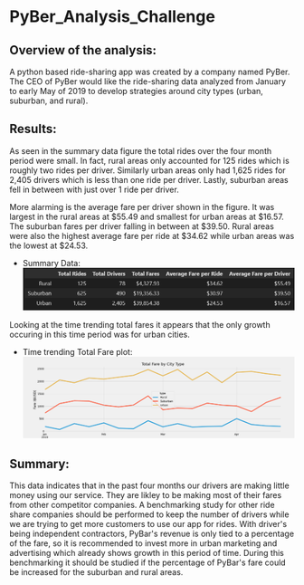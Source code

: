# PyBer_Analysis_Challenge
## Overview of the analysis:
A python based ride-sharing app was created by a company named PyBer.  The CEO of PyBer would like the ride-sharing data analyzed from January to early May of 2019 to develop strategies around city types (urban, suburban, and rural).

## Results:
As seen in the summary data figure the total rides over the four month period were small.  In fact, rural areas only accounted for 125 rides which is roughly two rides per driver.  Similarly urban areas only had 1,625 rides for 2,405 drivers which is less than one ride per driver.  Lastly, suburban areas fell in between with just over 1 ride per driver.  

More alarming is the average fare per driver shown in the figure.  It was largest in the rural areas at $55.49 and smallest for urban areas at $16.57.  The suburban fares per driver falling in between at $39.50.  Rural areas were also the highest average fare per ride at $34.62 while urban areas was the lowest at $24.53.

* Summary Data:
![alt text](https://github.com/jj2773/PyBer_Analysis_Challenge/blob/main/analysis/summarydf.PNG)

Looking at the time trending total fares it appears that the only growth occuring in this time period was for urban cities. 
* Time trending Total Fare plot:
![alt text](https://github.com/jj2773/PyBer_Analysis_Challenge/blob/main/analysis/Fig1.png)

## Summary:
This data indicates that in the past four months our drivers are making little money using our service.  They are likley to be making most of their fares from other competitor companies.  A benchmarking study for other ride share companies should be performed to keep the number of drivers while we are trying to get more customers to use our app for rides.  With driver's being independent contractors, PyBar's revenue is only tied to a percentage of the fare, so it is recommended to invest more in urban marketing and advertising which already shows growth in this period of time.  During this benchmarking it should be studied if the percentage of PyBar's fare could be increased for the suburban and rural areas.  
